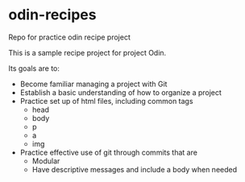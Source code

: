 # odin-recipes
Repo for practice odin recipe project

This is a sample recipe project for project Odin. 

Its goals are to: 
* Become familiar managing a project with Git
* Establish a basic understanding of how to organize a project
* Practice set up of html files, including common tags
    - head 
    - body 
    - p 
    - a 
    - img 
* Practice effective use of git through commits that are
    - Modular
    - Have descriptive messages and include a body when needed